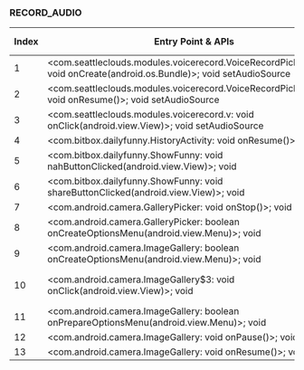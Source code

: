 ### RECORD_AUDIO
| Index | Entry Point & APIs | Screen shot | Resource id | Label |
| ------------- | ------------- | ------------- |-------------|-------------|
| 1 | <com.seattleclouds.modules.voicerecord.VoiceRecordPickerActivity: void onCreate(android.os.Bundle)>; void setAudioSource | ![](D:\COSMOS\output\py\Play_win8\COMICS\co.uk.stockphtos.weapons\com.seattleclouds.modules.voicerecord.VoiceRecordPickerActivity.png) |  | |
| 2 | <com.seattleclouds.modules.voicerecord.VoiceRecordPickerActivity: void onResume()>; void setAudioSource | ![](D:\COSMOS\output\py\Play_win8\COMICS\co.uk.stockphtos.weapons\com.seattleclouds.modules.voicerecord.VoiceRecordPickerActivity.png) |  | |
| 3 | <com.seattleclouds.modules.voicerecord.v: void onClick(android.view.View)>; void setAudioSource | ![](D:\COSMOS\output\py\Play_win8\COMICS\co.uk.stockphtos.weapons\com.seattleclouds.modules.voicerecord.VoiceRecordPickerActivity.png) |  | |
| 4 | <com.bitbox.dailyfunny.HistoryActivity: void onResume()>; void <init> | ![](D:\COSMOS\output\py\Play_win8\COMICS\com.bitbox.dailyfunny\com.bitbox.dailyfunny.HistoryActivity.png) |  | |
| 5 | <com.bitbox.dailyfunny.ShowFunny: void nahButtonClicked(android.view.View)>; void <init> | ![](D:\COSMOS\output\py\Play_win8\COMICS\com.bitbox.dailyfunny\com.bitbox.dailyfunny.ShowFunny.png) |  | |
| 6 | <com.bitbox.dailyfunny.ShowFunny: void shareButtonClicked(android.view.View)>; void <init> | ![](D:\COSMOS\output\py\Play_win8\COMICS\com.bitbox.dailyfunny\com.bitbox.dailyfunny.ShowFunny.png) |  | |
| 7 | <com.android.camera.GalleryPicker: void onStop()>; void <init> | ![](D:\COSMOS\output\py\Play_win8\COMICS\com.workshophk.t2rcmecy00\com.android.camera.GalleryPicker.png) |  | |
| 8 | <com.android.camera.GalleryPicker: boolean onCreateOptionsMenu(android.view.Menu)>; void <init> | ![](D:\COSMOS\output\py\Play_win8\COMICS\com.workshophk.t2rcmecy00\com.android.camera.GalleryPicker.png) |  | |
| 9 | <com.android.camera.ImageGallery: boolean onCreateOptionsMenu(android.view.Menu)>; void <init> | ![](D:\COSMOS\output\py\Play_win8\COMICS\com.workshophk.t2rcmecy00\com.android.camera.ImageGallery.png) |  | |
| 10 | <com.android.camera.ImageGallery$3: void onClick(android.view.View)>; void <init> | ![](D:\COSMOS\output\py\Play_win8\COMICS\com.workshophk.t2rcmecy00\com.android.camera.ImageGallery.png) | {'2131230841': <sensitive_component.SensitiveComponent.SensitiveView object at 0x000001AB4A4100B8>} | |
| 11 | <com.android.camera.ImageGallery: boolean onPrepareOptionsMenu(android.view.Menu)>; void <init> | ![](D:\COSMOS\output\py\Play_win8\COMICS\com.workshophk.t2rcmecy00\com.android.camera.ImageGallery.png) |  | |
| 12 | <com.android.camera.ImageGallery: void onPause()>; void <init> | ![](D:\COSMOS\output\py\Play_win8\COMICS\com.workshophk.t2rcmecy00\com.android.camera.ImageGallery.png) |  | |
| 13 | <com.android.camera.ImageGallery: void onResume()>; void <init> | ![](D:\COSMOS\output\py\Play_win8\COMICS\com.workshophk.t2rcmecy00\com.android.camera.ImageGallery.png) |  | |
